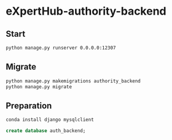 # eXpertHub-authority-backend

## Start
```bash
python manage.py runserver 0.0.0.0:12307
```

## Migrate
```bash
python manage.py makemigrations authority_backend
python manage.py migrate
```

## Preparation
```bash
conda install django mysqlclient
```

```sql
create database auth_backend;
```